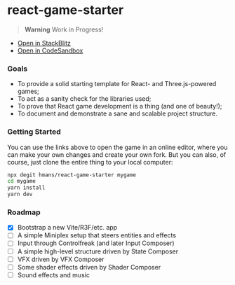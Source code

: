 # react-game-starter

> **Warning** Work in Progress!

- [Open in StackBlitz](https://stackblitz.com/github/hmans/react-game-starter?file=README.md)
- [Open in CodeSandbox](https://codesandbox.io/s/github/hmans/react-game-starter/main?file=/README.md)

### Goals

- To provide a solid starting template for React- and Three.js-powered games;
- To act as a sanity check for the libraries used;
- To prove that React game development is a thing (and one of beauty!);
- To document and demonstrate a sane and scalable project structure.

### Getting Started

You can use the links above to open the game in an online editor, where you can make your own changes and create your own fork. But you can also, of course, just clone the entire thing to your local computer:

```sh
npx degit hmans/react-game-starter mygame
cd mygame
yarn install
yarn dev
```

### Roadmap

- [x] Bootstrap a new Vite/R3F/etc. app
- [ ] A simple Miniplex setup that steers entities and effects
- [ ] Input through Controlfreak (and later Input Composer)
- [ ] A simple high-level structure driven by State Composer
- [ ] VFX driven by VFX Composer
- [ ] Some shader effects driven by Shader Composer
- [ ] Sound effects and music

